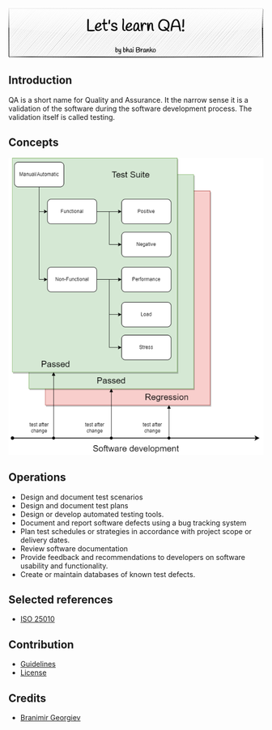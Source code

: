 <p align='center'>
 <img src='Assets/banners/banner-bhai-branko.png' />
</p>

## Introduction

QA is a short name for Quality and Assurance. It the narrow sense it is a validation of the 
software during the software development process. The validation itself is called testing. 

## Concepts

![Test types](Assets/images/test-types.png)

## Operations

- Design and document test scenarios
- Design and document test plans
- Design or develop automated testing tools.
- Document and report software defects using a bug tracking system
- Plan test schedules or strategies in accordance with project scope or delivery dates.
- Review software documentation
- Provide feedback and recommendations to developers on software usability and functionality.
- Create or maintain databases of known test defects.


## Selected references
- [ISO 25010](https://iso25000.com/index.php/en/iso-25000-standards/iso-25010)

## Contribution
- [Guidelines](GUIDELINES.md)
- [License](LICENSE.md)

## Credits
 - [Branimir Georgiev](https://github.com/braboj)


